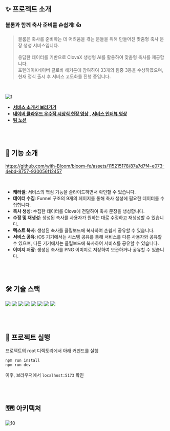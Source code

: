 ## ✨ 프로젝트 소개
### 블룸과 함께 축사 준비를 손쉽게! 👍 
> 블룸은 축사를 준비하는 데 어려움을 겪는 분들을 위해 만들어진 맞춤형 축사 문장 생성 서비스입니다. <br><br>
> 응답한 데이터를 기반으로 ClovaX 생성형 AI를 활용하여 맞춤형 축사를 제공합니다. <br>
> 포텐데이X네이버 클로바 해커톤에 참여하여 33개의 팀중 3등을 수상하였으며, 현재 정식 출시 후 서비스 고도화를 진행 중입니다.

<br>

![1](https://github.com/with-Bloom/bloom-react/assets/115215178/179b30d1-9cb4-457e-947a-24a9741cf085)


- **[서비스 소개서 보러가기](https://carnation-bull-bb6.notion.site/Bloom-5741b3ae9c734ddfbb2f0a0c701e8fb6)**
- **[네이버 클라우드 우수작 시상식 현장 영상](https://www.youtube.com/watch?v=XPyCf9NS-rk) , [서비스 인터뷰 영상](https://www.youtube.com/watch?v=9o1gq_I531s)**
- **[팀 노션](https://carnation-bull-bb6.notion.site/Bloom-ef0a06c64d3e482db9f44a7b033ccb8a?pvs=4)**

<br><br>

## 🫧 기능 소개 <br>

https://github.com/with-Bloom/bloom-fe/assets/115215178/87a7d7f4-e073-4ebd-8757-930056f12457
 
 <br>
 
- **캐러셀**: 서비스의 핵심 기능을 슬라이드하면서 확인할 수 있습니다.
- **데이터 수집**: Funnel 구조의 9개의 페이지를 통해 축사 생성에 필요한 데이터를 수집합니다.
- **축사 생성**: 수집한 데이터를 Clova에 전달하여 축사 문장을 생성합니다.
- **수정 및 재생성**: 생성된 축사를 사용자가 원하는 대로 수정하고 재생성할 수 있습니다.
- **텍스트 복사**: 생성된 축사를 클립보드에 복사하여 손쉽게 공유할 수 있습니다.
- **서비스 공유**: iOS 기기에서는 시스템 공유를 통해 서비스를 다른 사용자와 공유할 수 있으며, 다른 기기에서는 클립보드에 복사하여 서비스를 공유할 수 있습니다.
- **이미지 저장**: 생성된 축사를 PNG 이미지로 저장하여 보관하거나 공유할 수 있습니다.

<br><br>

## 🛠️ 기술 스택 <br>
<div>
<img src="https://img.shields.io/badge/React-3A3A3A?style=for-the-badge&logo=React&logoColor=61DAFB"/>
<img src="https://img.shields.io/badge/TypeScript-3A3A3A?style=for-the-badge&logo=typescript&logoColor=3178C6"/>
<img src="https://img.shields.io/badge/Tailwind-3A3A3A?style=for-the-badge&logo=TailwindCSS&logoColor=06B6D4">
<img src="https://img.shields.io/badge/ESlint-3A3A3A?style=for-the-badge&logo=eslint&logoColor=6E4FFF">
<img src="https://img.shields.io/badge/Prettier-3A3A3A?style=for-the-badge&logo=prettier&logoColor=F7B93E">
<img src="https://img.shields.io/badge/Vite-3A3A3A?style=for-the-badge&logo=vite&logoColor=646CFF">
<img src="https://img.shields.io/badge/Axios-3A3A3A?style=for-the-badge&logo=axios&logoColor=8D65FF">
<img src="https://img.shields.io/badge/Netlify-3A3A3A?style=for-the-badge&logo=netlify&logoColor=00C7B7">
</div>

<br><br>

## 🔎 프로젝트 실행<br>

프로젝트의 root 디렉토리에서 아래 커멘드를 실행
```shell
npm run install
npm run dev
```
이후, 브라우저에서 `localhost:5173` 확인

<br><br>

## 🗺️ 아키텍처<br>
![10](https://github.com/with-Bloom/bloom-react/assets/115215178/6461c4f5-19d8-4869-a2e4-5e26fcbd45cb)

<br><br>
